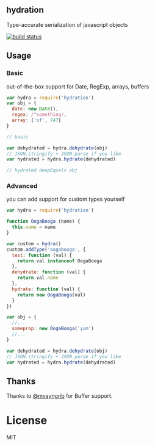 hydration
---------

Type-accurate serialization of javascript objects

[![build status](https://secure.travis-ci.org/carlos8f/hydration.png)](http://travis-ci.org/carlos8f/hydration)

## Usage

### Basic

out-of-the-box support for Date, RegExp, arrays, buffers

```js
var hydra = require('hydration')
var obj = {
  date: new Date(),
  regex: /^something/,
  array: ['of', 747]
}

// basic

var dehydrated = hydra.dehydrate(obj)
// JSON.stringify + JSON.parse if you like
var hydrated = hydra.hydrate(dehydrated)

// hydrated deepEquals obj
```

### Advanced

you can add support for custom types yourself

```js
var hydra = require('hydration')

function OogaBooga (name) {
  this.name = name
}

var custom = hydra()
custom.addType('oogabooga', {
  test: function (val) {
    return val instanceof OogaBooga
  },
  dehydrate: function (val) {
    return val.name
  },
  hydrate: function (val) {
    return new OogaBooga(val)
  }
})

var obj = {
  //...
  someprop: new OogaBooga('yum')
  //...
}

var dehydrated = hydra.dehydrate(obj)
// JSON.stringify + JSON.parse if you like
var hydrated = hydra.hydrate(dehydrated)
```

## Thanks

Thanks to [@mvayngrib](https://github.com/mvayngrib) for Buffer support.

License
=======

MIT
